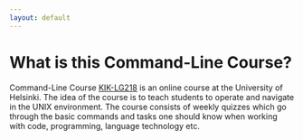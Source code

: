```yaml
---
layout: default
---
```


# What is this Command-Line Course?  
  
Command-Line Course [KIK-LG218](https://courses.helsinki.fi/fi/kik-lg218/126710126) is an online course at the University of Helsinki. The idea of the course is to teach students to operate and navigate in the UNIX environment. The course consists of weekly quizzes which go through the basic commands and tasks one should know when working with code, programming, language technology etc. 
  


